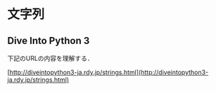 # 文字列

## Dive Into Python 3

下記のURLの内容を理解する．

[http://diveintopython3-ja.rdy.jp/strings.html](http://diveintopython3-ja.rdy.jp/strings.html)
